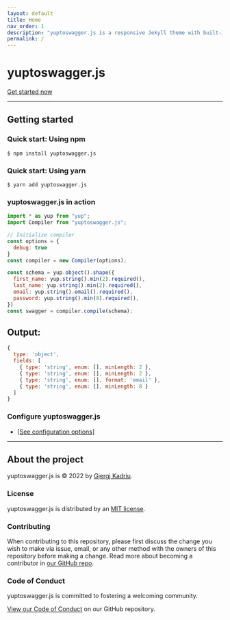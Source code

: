 ```yaml
---
layout: default
title: Home
nav_order: 1
description: "yuptoswagger.js is a responsive Jekyll theme with built-in search that is easily customizable and hosted on GitHub Pages."
permalink: /
---
```


# yuptoswagger.js 

[Get started now](#getting-started)

---

## Getting started
<!-- 
### Dependencies

yuptoswagger.js is built for [Jekyll](https://jekyllrb.com), a static site generator. View the [quick start guide](https://jekyllrb.com/docs/) for more information. yuptoswagger.js requires no special plugins and can run on GitHub Pages' standard Jekyll compiler. The [Jekyll SEO Tag plugin](https://github.com/jekyll/jekyll-seo-tag) is included by default (no need to run any special installation) to inject SEO and open graph metadata on docs pages. For information on how to configure SEO and open graph metadata visit the [Jekyll SEO Tag usage guide](https://jekyll.github.io/jekyll-seo-tag/usage/). -->

### Quick start: Using npm

```shell
$ npm install yuptoswagger.js
```
### Quick start: Using yarn

```shell
$ yarn add yuptoswagger.js
```

### yuptoswagger.js in action

```js
import * as yup from "yup";
import Compiler from "yuptoswagger.js";

// Initialize compiler
const options = {
  debug: true
}
const compiler = new Compiler(options);

const schema = yup.object().shape({
  first_name: yup.string().min(2).required(),
  last_name: yup.string().min(2).required(),
  email: yup.string().email().required(),
  password: yup.string().min(8).required(),
})
const swagger = compiler.compile(schema);
```
## Output:
```js
{
  type: 'object',
  fields: [
    { type: 'string', enum: [], minLength: 2 },
    { type: 'string', enum: [], minLength: 2 },
    { type: 'string', enum: [], format: 'email' },
    { type: 'string', enum: [], minLength: 8 }
  ]
}
```

### Configure yuptoswagger.js

- <a href="#docs/configuration.md">[See configuration options]</a>

---

## About the project

yuptoswagger.js is &copy; 2022 by [Gjergj Kadriu](http://gjergjkadriu.com).

### License

yuptoswagger.js is distributed by an [MIT license](https://github.com/yuptoswagger-js/yuptoswagger.js/tree/main/LICENSE.txt).

### Contributing

When contributing to this repository, please first discuss the change you wish to make via issue,
email, or any other method with the owners of this repository before making a change. Read more about becoming a contributor in [our GitHub repo](https://github.com/yuptoswagger-js/yuptoswagger.js#contributing).

<!-- #### Thank you to the contributors of yuptoswagger.js!

<ul class="list-style-none">
  <li class="d-inline-block mr-1">
     <a href="{{ contributor.html_url }}"><img src="{{ contributor.avatar_url }}" width="32" height="32" alt="{{ contributor.login }}"/></a>
  </li>
{% endfor %}
</ul> -->

### Code of Conduct

yuptoswagger.js is committed to fostering a welcoming community.

[View our Code of Conduct](https://github.com/yuptoswagger-js/yuptoswagger.js/tree/main/CODE_OF_CONDUCT.md) on our GitHub repository.
